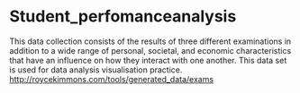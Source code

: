 # Student_perfomanceanalysis
This data collection consists of the results of three different examinations in addition to a wide range of personal, societal, and economic characteristics that have an influence on how they interact with one another.
This data set is used for data analysis visualisation practice. http://roycekimmons.com/tools/generated_data/exams 
